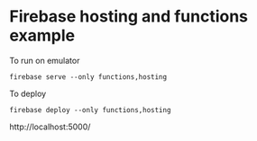 # Firebase hosting and functions example

To run on emulator
    
    firebase serve --only functions,hosting

To deploy

    firebase deploy --only functions,hosting


http://localhost:5000/
